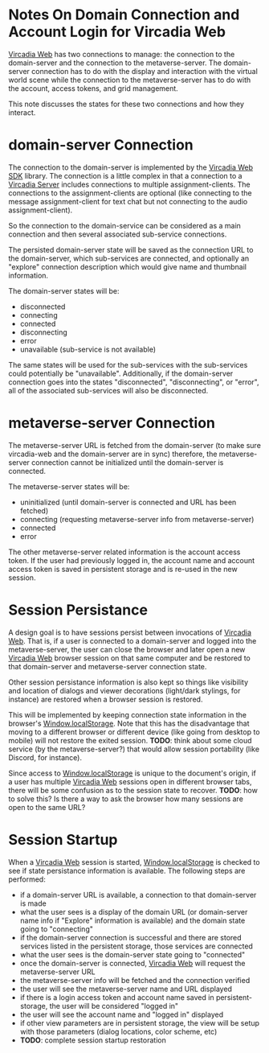 # Notes On Domain Connection and Account Login for Vircadia Web

[Vircadia Web] has two connections to manage: the connection to the domain-server
and the connection to the metaverse-server.
The domain-server connection has to do with the display and interaction with
the virtual world scene while the connection to the metaverse-server has to do
with the account, access tokens, and grid management.

This note discusses the states for these two connections and how they interact.

# domain-server Connection

The connection to the domain-server is implemented by the [Vircadia Web SDK] library.
The connection is a little complex in that a connection to a [Vircadia Server]
includes connections to multiple assignment-clients. The connections to the
assignment-clients are optional (like connecting to the message assignment-client
for text chat but not connecting to the audio assignment-client).

So the connection to the domain-service can be considered as a main connection
and then several associated sub-service connections.

The persisted domain-server state will be saved as the connection URL to the domain-server,
which sub-services are connected, and optionally an "explore" connection description
which would give name and thumbnail information.

The domain-server states will be:

* disconnected
* connecting
* connected
* disconnecting
* error
* unavailable (sub-service is not available)

The same states will be used for the sub-services with the sub-services
could potentially be "unavailable". Additionally, if the domain-server
connection goes into the states "disconnected", "disconnecting", or "error", all of
the associated sub-services will also be disconnected.

# metaverse-server Connection

The metaverse-server URL is fetched from the domain-server (to make sure
vircadia-web and the domain-server are in sync) therefore, the metaverse-server
connection cannot be initialized until the domain-server is connected.

The metaverse-server states will be:

* uninitialized (until domain-server is connected and URL has been fetched)
* connecting (requesting metaverse-server info from metaverse-server)
* connected
* error

The other metaverse-server related information is the account access token.
If the user had previously logged in, the account name and account access token
is saved in persistent storage and is re-used in the new session.

# Session Persistance

A design goal is to have sessions persist between invocations of [Vircadia Web].
That is, if a user is connected to a domain-server and logged into the
metaverse-server, the user can close the browser and later open a new
[Vircadia Web] browser session on that same computer and be restored
to that domain-server and metaverse-server connection state.

Other session persistance information is also kept so things like visibility
and location of dialogs and viewer decorations (light/dark stylings, for instance)
are restored when a browser session is restored.

This will be implemented by keeping connection state information in the
browser's [Window.localStorage]. Note that this has the disadvantage
that moving to a different browser or different device (like going from
desktop to mobile) will not restore the exited session.
**TODO**: think about some cloud service (by the metaverse-server?)
that would allow session portability (like Discord, for instance).

Since access to [Window.localStorage] is unique to the document's origin, if
a user has multiple [Vircadia Web] sessions open in different browser tabs,
there will be some confusion as to the session state to recover.
**TODO**: how to solve this? Is there a way to ask the browser how many
sessions are open to the same URL?

# Session Startup

When a [Vircadia Web] session is started, [Window.localStorage] is checked to
see if state persistance information is available. The following steps are performed:

* if a domain-server URL is available, a connection to that domain-server is made
* what the user sees is a display of the domain URL (or domain-server name info
  if "Explore" information is available) and the domain state going to "connecting"
* if the domain-server connection is successful and there are stored services
  listed in the persistent storage, those services are connected
* what the user sees is the domain-server state going to "connected"
* once the domain-server is connected, [Vircadia Web] will request the metaverse-server
  URL
* the metaverse-server info will be fetched and the connection verified
* the user will see the metaverse-server name and URL displayed
* if there is a login access token and account name saved in persistent-storage,
  the user will be considered "logged in"
* the user will see the account name and "logged in" displayed
* if other view parameters are in persistent storage, the view will be setup
  with those parameters (dialog locations, color scheme, etc)
* **TODO**: complete session startup restoration

[Window.localStorage]: https://developer.mozilla.org/en-US/docs/Web/API/Window/localStorage
[Vircadia]: https://vircadia.com
[Vircadia Web]: https://github.com/vircadia/vircadia-web
[Vircadia Web SDK]: https://github.com/vircadia/vircadia-web-sdk
[Vircadia Server]: https://github.com/vircadia/vircadia
[Vircadia Metaverse Server]: https://github.com/vircadia/Iamus
